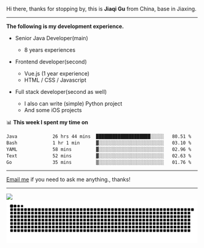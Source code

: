 Hi there, thanks for stopping by, this is **Jiaqi Gu** from China, base in Jiaxing.

---

**The following is my development experience.**

- Senior Java Developer(main)
  - 8 years experiences

- Frontend developer(second)
  - Vue.js (1 year experience)
  - HTML / CSS / Javascript
  
- Full stack developer(second as well)
  - I also can write (simple) Python project
  - And some iOS projects

📊 **This week I spent my time on**
<!--START_SECTION:waka-->

```txt
Java             26 hrs 44 mins  ████████████████████░░░░░   80.51 %
Bash             1 hr 1 min      ▓░░░░░░░░░░░░░░░░░░░░░░░░   03.10 %
YAML             58 mins         ▓░░░░░░░░░░░░░░░░░░░░░░░░   02.96 %
Text             52 mins         ▓░░░░░░░░░░░░░░░░░░░░░░░░   02.63 %
Go               35 mins         ▒░░░░░░░░░░░░░░░░░░░░░░░░   01.76 %
```

<!--END_SECTION:waka-->

---

[Email me](mailto:htk2klwgr@mozmail.com?subject=Hiring_from_GitHub) if you need to ask me anything., thanks!

---

![]( https://visitor-badge.glitch.me/badge?page_id=githubgujiaqi)
![]( https://github.com/droid-Q/droid-Q/raw/output/github-contribution-grid-snake.svg#gh-dark-mode-only)
